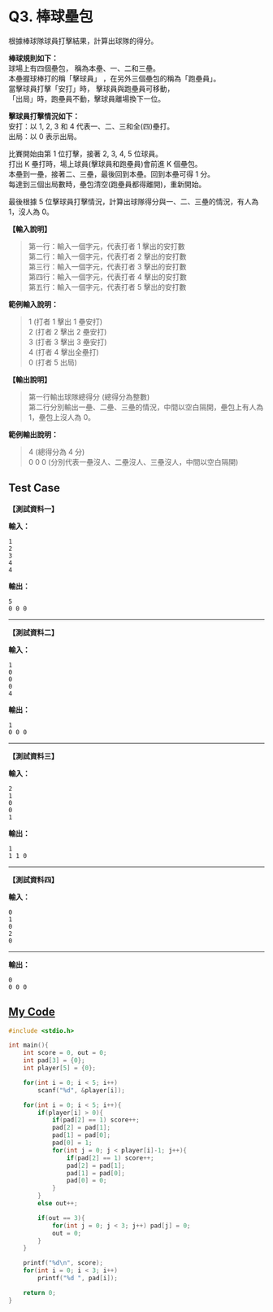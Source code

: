 # Q3. 棒球壘包

根據棒球隊球員打擊結果，計算出球隊的得分。

**棒球規則如下：**  
球場上有四個壘包， 稱為本壘、一、二和三壘。  
本壘握球棒打的稱「擊球員」 ，在另外三個壘包的稱為「跑壘員」。  
當擊球員打擊「安打」時， 擊球員與跑壘員可移動，  
「出局」時，跑壘員不動，擊球員離場換下一位。

**擊球員打擊情況如下：**  
安打：以 1, 2, 3 和 4 代表一、二、三和全(四)壘打。  
出局：以 0 表示出局。

比賽開始由第 1 位打擊，接著 2, 3, 4, 5 位球員。  
打出 K 壘打時，場上球員(擊球員和跑壘員)會前進 K 個壘包。  
本壘到一壘，接著二、三壘，最後回到本壘。回到本壘可得 1 分。  
每達到三個出局數時，壘包清空(跑壘員都得離開)，重新開始。

最後根據 5 位擊球員打擊情況，計算出球隊得分與一、二、三壘的情況，有人為 1，沒人為 0。

**【輸入說明】**

> 第一行：輸入一個字元，代表打者 1 擊出的安打數  
> 第二行：輸入一個字元，代表打者 2 擊出的安打數  
> 第三行：輸入一個字元，代表打者 3 擊出的安打數  
> 第四行：輸入一個字元，代表打者 4 擊出的安打數  
> 第五行：輸入一個字元，代表打者 5 擊出的安打數

**範例輸入說明：**

> 1 (打者 1 擊出 1 壘安打)  
> 2 (打者 2 擊出 2 壘安打)  
> 3 (打者 3 擊出 3 壘安打)  
> 4 (打者 4 擊出全壘打)  
> 0 (打者 5 出局)

**【輸出說明】**

> 第一行輸出球隊總得分 (總得分為整數)  
> 第二行分別輸出一壘、二壘、三壘的情況，中間以空白隔開，壘包上有人為 1，壘包上沒人為 0。

**範例輸出說明：**

> 4 (總得分為 4 分)  
> 0 0 0 (分別代表一壘沒人、二壘沒人、三壘沒人，中間以空白隔開)

## Test Case

**【測試資料一】**

**輸入：**

    1
    2
    3
    4
    4

**輸出：**

    5
    0 0 0

---

**【測試資料二】**

**輸入：**

    1
    0
    0
    0
    4

**輸出：**

    1
    0 0 0

---

**【測試資料三】**

**輸入：**

    2
    1
    0
    0
    1

**輸出：**

    1
    1 1 0

---

**【測試資料四】**

**輸入：**

    0
    1
    0
    2
    0

---

**輸出：**

    0
    0 0 0

## [My Code](./q003.c)

```c
#include <stdio.h>

int main(){
    int score = 0, out = 0;
    int pad[3] = {0};
    int player[5] = {0};

    for(int i = 0; i < 5; i++)
        scanf("%d", &player[i]);

    for(int i = 0; i < 5; i++){
        if(player[i] > 0){
            if(pad[2] == 1) score++;
            pad[2] = pad[1];
            pad[1] = pad[0];
            pad[0] = 1;
            for(int j = 0; j < player[i]-1; j++){
                if(pad[2] == 1) score++;
                pad[2] = pad[1];
                pad[1] = pad[0];
                pad[0] = 0;
            }
        }
        else out++;

        if(out == 3){
            for(int j = 0; j < 3; j++) pad[j] = 0;
            out = 0;
        }
    }

    printf("%d\n", score);
    for(int i = 0; i < 3; i++)
        printf("%d ", pad[i]);

    return 0;
}
```

